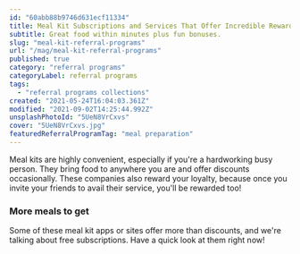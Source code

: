 ```yaml
---
id: "60abb88b9746d631ecf11334"
title: Meal Kit Subscriptions and Services That Offer Incredible Rewards
subtitle: Great food within minutes plus fun bonuses.
slug: "meal-kit-referral-programs"
url: "/mag/meal-kit-referral-programs"
published: true
category: "referral programs"
categoryLabel: referral programs
tags:
  - "referral programs collections"
created: "2021-05-24T16:04:03.361Z"
modified: "2021-09-02T14:25:44.992Z"
unsplashPhotoId: "5UeN8VrCxvs"
cover: "5UeN8VrCxvs.jpg"
featuredReferralProgramTag: "meal preparation"
---
```

Meal kits are highly convenient, especially if you're a hardworking busy person. They bring food to anywhere you are and offer discounts occasionally. These companies also reward your loyalty, because once you invite your friends to avail their service, you'll be rewarded too!

### **More meals to get**

Some of these meal kit apps or sites offer more than discounts, and we're talking about free subscriptions. Have a quick look at them right now!